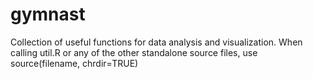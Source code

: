 # gymnast
Collection of useful functions for data analysis and visualization.
When calling util.R or any of the other standalone source files, use source(filename, chrdir=TRUE)
